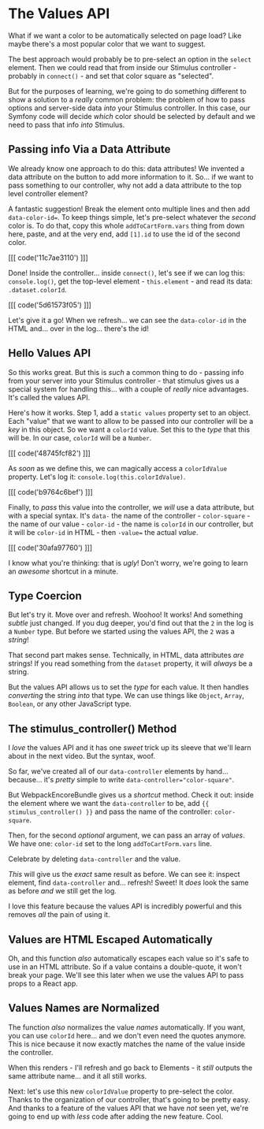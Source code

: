 # The Values API

What if we want a color to be automatically selected on page load? Like maybe
there's a most popular color that we want to suggest.

The best approach would probably be to pre-select an option in the `select`
element. Then we could read that from inside our Stimulus controller - probably
in `connect()` - and set that color square as "selected".

But for the purposes of learning, we're going to do something different to show
a solution to a *really* common problem: the problem of how to pass options and
server-side data *into* your Stimulus controller. In this case, our Symfony code
will decide *which* color should be selected by default and we need to pass that
info *into* Stimulus.

## Passing info Via a Data Attribute

We already know one approach to do this: data attributes! We invented a data
attribute on the button to add more information to it. So... if we want to pass
something to our controller, why not add a data attribute to the top level
controller element?

A fantastic suggestion! Break the element onto multiple lines and then add
`data-color-id=`. To keep things simple, let's pre-select whatever the *second*
color is. To do that, copy this whole `addToCartForm.vars` thing from down here,
paste, and at the very end, add `[1].id` to use the id of the second color.

[[[ code('11c7ae3110') ]]]

Done! Inside the controller... inside `connect()`, let's see if we can log
this: `console.log()`, get the top-level element - `this.element` - and read
its data: `.dataset.colorId`.

[[[ code('5d61573f05') ]]]

Let's give it a go! When we refresh... we can see the `data-color-id` in the
HTML and... over in the log... there's the id!

## Hello Values API

So this works great. But this is *such* a common thing to do - passing info from
your server into your Stimulus controller - that stimulus gives us a special system
for handling this... with a couple of *really* nice advantages. It's called the
values API.

Here's how it works. Step 1, add a `static values` property set to an object. Each
"value" that we want to allow to be passed into our controller will be a *key* in
this object. So we want a `colorId` value. Set this to the *type* that this will
be. In our case, `colorId` will be a `Number`.

[[[ code('48745fcf82') ]]]

As *soon* as we define this, we can magically access a `colorIdValue` property.
Let's log it: `console.log(this.colorIdValue)`.

[[[ code('b9764c6bef') ]]]

Finally, to *pass* this value into the controller, we *will* use a data attribute,
but with a special syntax. It's `data-` the name of the controller -
`color-square` - the name of our value - `color-id` - the name is `colorId` in our
controller, but it will be `color-id` in HTML - then `-value=` the actual *value*.

[[[ code('30afa97760') ]]]

I know what you're thinking: that is *ugly*! Don't worry, we're going to learn an
*awesome* shortcut in a minute.

## Type Coercion

But let's try it. Move over and refresh. Woohoo! It works! And something *subtle*
just changed. If you dug deeper, you'd find out that the `2` in the log is a `Number`
type. But before we started using the values API, the `2` was a *string*!

That second part makes sense. Technically, in HTML, data attributes *are* strings!
If you read something from the `dataset` property, it will *always* be a string.

But the values API allows us to set the *type* for each value. It then handles
*converting* the string *into* that type. We can use things like `Object`, `Array`,
`Boolean`, or any other JavaScript type.

## The stimulus_controller() Method

I *love* the values API and it has one *sweet* trick up its sleeve that we'll
learn about in the next video. But the syntax, woof.

So far, we've created all of our `data-controller` elements by hand... because...
it's *pretty* simple to write `data-controller="color-square"`.

But WebpackEncoreBundle gives us a *shortcut* method. Check it out: inside
the element where we want the `data-controller` to be, add
`{{ stimulus_controller() }}` and pass the name of the controller: `color-square`.

Then, for the second *optional* argument, we can pass an array of *values*. We
have one: `color-id` set to the long `addToCartForm.vars` line.

Celebrate by deleting `data-controller` and the value.

*This* will give us the *exact* same result as before. We can see it: inspect
element, find `data-controller` and... refresh! Sweet! It *does* look the same
as before *and* we still get the log.

I love this feature because the values API is incredibly powerful and this removes
*all* the pain of using it.

## Values are HTML Escaped Automatically

Oh, and this function *also* automatically escapes each value so it's safe to use
in an HTML attribute. So if a value contains a double-quote, it won't break your
page. We'll see this later when we use the values API to pass props to a React app.

## Values Names are Normalized

The function *also* normalizes the value *names* automatically. If you want, you
can use `colorId` here... and we don't even need the quotes anymore. This is
nice because it now exactly matches the name of the value inside the controller.

When this renders - I'll refresh and go back to Elements - it *still* outputs the
same attribute name... and it all still works.

Next: let's use this new `colorIdValue` property to pre-select the color. Thanks
to the organization of our controller, that's going to be pretty easy. And thanks
to a feature of the values API that we have *not* seen yet, we're going to end
up with *less* code after adding the new feature. Cool.
